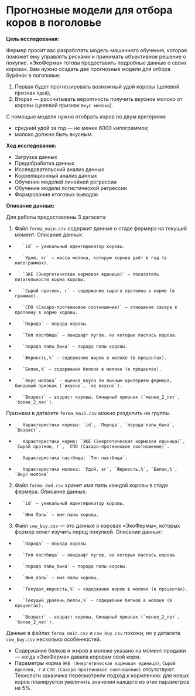 # Прогнозные модели для отбора коров в поголовье

**Цель исследования:**

Фермер просит вас разработать модель машинного обучения, которая поможет ему управлять рисками и принимать объективное решение о покупке. «ЭкоФерма» готова предоставить подробные данные о своих коровах. Вам нужно создать две прогнозные модели для отбора бурёнок в поголовье:
1.    Первая будет прогнозировать возможный удой коровы (целевой признак `Удой`);
2.    Вторая — рассчитывать вероятность получить вкусное молоко от коровы (целевой признак `Вкус молока`).

С помощью модели нужно отобрать коров по двум критериям:
* средний удой за год — не менее 6000 килограммов;
* молоко должно быть вкусным.

**Ход исследования:**

* Загрузка данных
* Предобработка данных
* Исследовательский анализ данных
* Корреляционный анализ данных
* Обучение моделей линейной регрессии
* Обучение модели логистической регрессии
* Формрование итоговых выводов

**Описание данных:**

Для работы предоставлены 3 датасета:
1.    Файл `ferma_main.csv` содержит данные о стаде фермера на текущий момент. Описание данных:
*        `id` — уникальный идентификатор коровы.
*        `Удой, кг` — масса молока, которую корова даёт в год (в килограммах).
*        `ЭКЕ (Энергетическая кормовая единица)` — показатель питательности корма коровы.
*        `Сырой протеин, г` — содержание сырого протеина в корме (в граммах).
*        `СПО (Сахаро-протеиновое соотношение)` — отношение сахара к протеину в корме коровы.
*        `Порода` — порода коровы.
*        `Тип пастбища` — ландшафт лугов, на которых паслась корова.
*        `порода папы_быка` — порода папы коровы.
*        `Жирность,%` — содержание жиров в молоке (в процентах).
*        `Белок,%` — содержание белков в молоке (в процентах).
*        `Вкус молока` — оценка вкуса по личным критериям фермера, бинарный признак (`вкусно`, `не вкусно`).
*        `Возраст` — возраст коровы, бинарный признак (`менее_2_лет`, `более_2_лет`).

Признаки в датасете `ferma_main.csv` можно разделить на группы.
*        Характеристики коровы: `id`, `Порода`, `порода папы_быка`, `Возраст`.
*        Характеристики корма: `ЭКЕ (Энергетическая кормовая единица)`, `Сырой протеин, г`, `СПО (Сахаро-протеиновое соотношение)`.
*        Характеристика пастбища: `Тип пастбища`.
*        Характеристики молока: `Удой, кг`, `Жирность,%`, `Белок,%`, `Вкус молока`.


2.    Файл `ferma_dad.csv` хранит имя папы каждой коровы в стаде фермера. Описание данных:
*        `id` — уникальный идентификатор коровы.
*        `Имя Папы` — имя папы коровы.
3.    Файл `cow_buy.csv` — это данные о коровах «ЭкоФермы», которых фермер хочет изучить перед покупкой. Описание данных:
*        `Порода` — порода коровы.
*        `Тип пастбища` — ландшафт лугов, на которых паслась корова.
*        `порода папы_быка` — порода папы коровы.
*        `Имя_папы` — имя папы коровы.
*        `Текущая_жирность,%` — содержание жиров в молоке (в процентах).
*        `Текущий_уровень_белок,%` — содержание белков в молоке (в процентах).
*        `Возраст` — возраст коровы, бинарный признак (`менее_2_лет`, `более_2_лет`).

Данные в файлах `ferma_main.csv` и `cow_buy.csv` похожи, но у датасета `cow_buy.csv` несколько особенностей.

*    Содержание белков и жиров в молоке указано на момент продажи — когда «ЭкоФерма» давала коровам свой корм.
*    Параметры корма `ЭКЕ (Энергетическая кормовая единица)`, `Сырой протеин, г` и `СПО (Сахаро-протеиновое соотношение)` отсутствуют. Технологи заказчика пересмотрели подход к кормлению: для новых коров планируется увеличить значения каждого из этих параметров на 5%.
